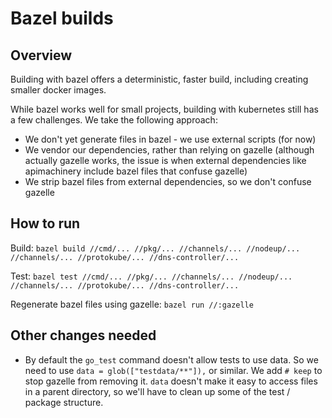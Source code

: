 # Bazel builds

## Overview

Building with bazel offers a deterministic, faster build, including creating smaller docker images.

While bazel works well for small projects, building with kubernetes still has a few challenges.  We take the following approach:

* We don't yet generate files in bazel - we use external scripts (for now)
* We vendor our dependencies, rather than relying on gazelle (although actually gazelle works, the issue is when external dependencies like apimachinery include bazel files that confuse gazelle)
* We strip bazel files from external dependencies, so we don't confuse gazelle

## How to run

Build: `bazel build //cmd/... //pkg/... //channels/... //nodeup/... //channels/... //protokube/... //dns-controller/...`

Test: `bazel test //cmd/... //pkg/... //channels/... //nodeup/... //channels/... //protokube/... //dns-controller/...`

Regenerate bazel files using gazelle: `bazel run //:gazelle`

## Other changes needed

* By default the `go_test` command doesn't allow tests to use data.  So we need to use `data = glob(["testdata/**"]),` or similar. We add `# keep` to stop gazelle from removing it.  `data` doesn't make it easy to access files in a parent directory, so we'll have to clean up some of the test / package structure.
